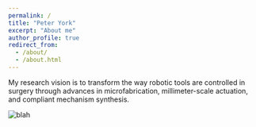 ```yaml
---
permalink: /
title: "Peter York"
excerpt: "About me"
author_profile: true
redirect_from:
  - /about/
  - /about.html
---
```


My research vision is to transform the way robotic tools are controlled in surgery through advances in microfabrication, millimeter-scale actuation, and compliant mechanism synthesis.

![blah](http://peter-york.github.io/images/Cartoon.PNG)
